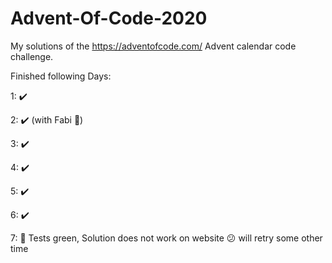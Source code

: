 <H1>Advent-Of-Code-2020</H1>

My solutions of the https://adventofcode.com/ Advent calendar code challenge.

Finished following Days:

1: :heavy_check_mark:

2: :heavy_check_mark: (with Fabi :100:)

3: :heavy_check_mark:

4: :heavy_check_mark:

5: :heavy_check_mark:

6: :heavy_check_mark:

7: :large_orange_diamond: Tests green, Solution does not work on website :confused: will retry some other time

